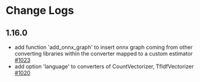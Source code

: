# Change Logs

## 1.16.0

* add function 'add_onnx_graph' to insert onnx graph coming from other converting
  libraries within the converter mapped to a custom estimator
  [#1023](https://github.com/onnx/sklearn-onnx/pull/1023)
* add option 'language' to converters of CountVectorizer, TfIdfVectorizer
  [#1020](https://github.com/onnx/sklearn-onnx/pull/1020)
